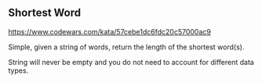 ## Shortest Word
<https://www.codewars.com/kata/57cebe1dc6fdc20c57000ac9>

Simple, given a string of words, return the length of the shortest word(s).

String will never be empty and you do not need to account for different data types.


